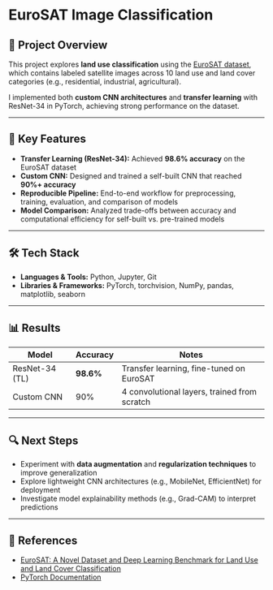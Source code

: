 # EuroSAT Image Classification  

## 📌 Project Overview  
This project explores **land use classification** using the [EuroSAT dataset](https://zenodo.org/records/7711810#.ZAm3k-zMKEA), which contains labeled satellite images across 10 land use and land cover categories (e.g., residential, industrial, agricultural).  

I implemented both **custom CNN architectures** and **transfer learning** with ResNet-34 in PyTorch, achieving strong performance on the dataset.  

---

## 🚀 Key Features  
- **Transfer Learning (ResNet-34):** Achieved **98.6% accuracy** on the EuroSAT dataset  
- **Custom CNN:** Designed and trained a self-built CNN that reached **90%+ accuracy**  
- **Reproducible Pipeline:** End-to-end workflow for preprocessing, training, evaluation, and comparison of models  
- **Model Comparison:** Analyzed trade-offs between accuracy and computational efficiency for self-built vs. pre-trained models  

---

## 🛠️ Tech Stack  
- **Languages & Tools:** Python, Jupyter, Git  
- **Libraries & Frameworks:** PyTorch, torchvision, NumPy, pandas, matplotlib, seaborn  


---

## 📊 Results  
| Model            | Accuracy | Notes                                   |
|------------------|----------|-----------------------------------------|
| ResNet-34 (TL)   | **98.6%** | Transfer learning, fine-tuned on EuroSAT |
| Custom CNN       | 90%    | 4 convolutional layers, trained from scratch |

---

## 🔍 Next Steps  
- Experiment with **data augmentation** and **regularization techniques** to improve generalization  
- Explore lightweight CNN architectures (e.g., MobileNet, EfficientNet) for deployment  
- Investigate model explainability methods (e.g., Grad-CAM) to interpret predictions  

---

## 📖 References  
- [EuroSAT: A Novel Dataset and Deep Learning Benchmark for Land Use and Land Cover Classification](https://arxiv.org/abs/1709.00029)  
- [PyTorch Documentation](https://pytorch.org/)  



